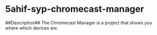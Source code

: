 # 5ahif-syp-chromecast-manager
 
##Description##
The Chromecast Manager is a project that shows you where which devices are.
